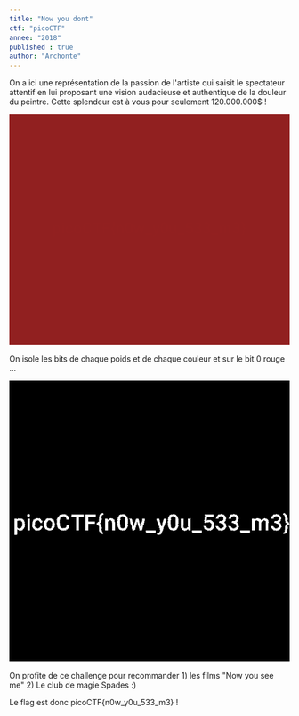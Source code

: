 ```yaml
---
title: "Now you dont"
ctf: "picoCTF"
annee: "2018"
published : true
author: "Archonte"
---
```


On a ici une représentation de la passion de l'artiste qui saisit le spectateur attentif en lui proposant une vision audacieuse et authentique de la douleur du peintre. Cette splendeur est à vous pour seulement 120.000.000$ !

![Quelle aubaine !](/assets/images/nowYouDont.png)

On isole les bits de chaque poids et de chaque couleur et sur le bit 0 rouge ...

![Shazam !](/assets/images/now.png)

On profite de ce challenge pour recommander 1) les films "Now you see me" 2) Le club de magie Spades :)

Le flag est donc picoCTF{n0w_y0u_533_m3} !

